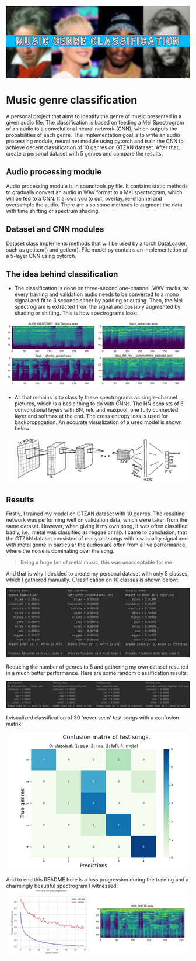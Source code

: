 <img src="README/a_title.png">

# Music genre classification

A personal project that aims to identify the genre of music presented in a given audio file. 
The classification is based on feeding a Mel Spectrogram of an audio to a convolutional neural network (CNN), which outputs the probabilities of each genre.
The implementation goal is to write an audio processing module, neural net module using pytorch and train the CNN to achieve decent classification of 10 genres on GTZAN dataset.
After that, create a personal dataset with 5 genres and compare the results.

## Audio processing module

Audio processing module is in soundtools.py file. It contains static methods to gradually convert an audio in WAV format to a Mel spectrogram, 
which will be fed to a CNN.
It allows you to cut, overlay, re-channel and oversample the audio. There are also some methods to augment the data with time shifting or spectrum shading.

## Dataset and CNN modules

Dataset class implements methods that will be used by a torch DataLoader, such as getitem() and getlen(). 
File model.py contains an implementation of a 5-layer CNN using pytorch.

## The idea behind classification

- The classification is done on three-second one-channel .WAV tracks, so every training and validation audio needs to be converted to a mono signal and 
fit to 3 seconds either by padding or cutting. Then, the Mel spectrogram is extracted from the signal and possibly augmented by shading or shifting. This is how spectrograms look:

<img src="README/mel_examples.png">

- All that remains is to classify these spectrograms as single-channel pictures, which is a basic thing to do with CNNs. The NN consists of 5 convolutional layers with BN, relu and maxpool, 
one fully connected layer and softmax at the end.
The cross entropy loss is used for backpropagation.
An accurate visualization of a used model is shown below:

<img src="README/NN.png">

## Results

Firstly, I trained my model on GTZAN dataset with 10 genres. The resulting network was performing well on validation data, which were taken from the same dataset. 
However, when giving it my own song, it was often classified badly, i.e., metal was classified as reggae or rap. I came to conclusion, that the GTZAN dataset consisted of 
really old songs with low quality signal and with metal genre in particular the audios are often from a live performance, where the noise is dominating over the song.
>Being a huge fan of metal music, this was unacceptable for me.

And that is why I decided to create my personal dataset with only 5 classes, 
which I gathered manually. Classification on 10 classes is shown below:

<img src="README/results_10.png">

Reducing the number of genres to 5 and gathering my own dataset resulted in a much better performance. Here are some random classification results:

<img src="README/results_5.png">

I visualized classification of 30 'never seen' test songs with a confusion matrix:

<img src="README/confusion_matrix.png">

And to end this README here is a loss progression during the training and a charmingly beautiful spectrogram I witnessed:
<img src="README/losses.png">
